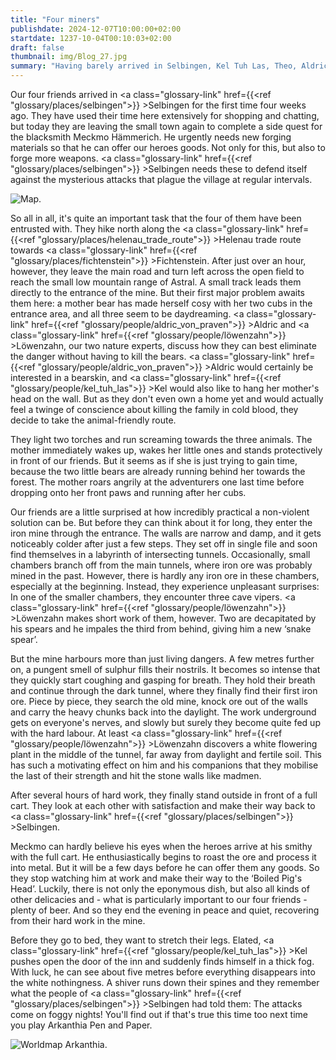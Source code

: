 ```yaml
---
title: "Four miners"
publishdate: 2024-12-07T10:00:00+02:00
startdate: 1237-10-04T00:10:03+02:00
draft: false
thumbnail: img/Blog_27.jpg
summary: "Having barely arrived in Selbingen, Kel Tuh Las, Theo, Aldric and Löwenzahn are entrusted with an urgent mission: they are to procure iron ore from an abandoned mine to arm the village against impending attacks. What at first seems like a straightforward mission soon turns out to be a dangerous test. However, the real threat is not waiting in the depths of the mine - but in Selbingen itself. Find out what awaits our heroes there here:"
---
```


Our four friends arrived in <a class="glossary-link" href={{<ref "glossary/places/selbingen">}} >Selbingen</a> for the first time four weeks ago. They have used their time here extensively for shopping and chatting, but today they are leaving the small town again to complete a side quest for the blacksmith Meckmo Hämmerich. He urgently needs new forging materials so that he can offer our heroes goods. Not only for this, but also to forge more weapons. <a class="glossary-link" href={{<ref "glossary/places/selbingen">}} >Selbingen</a> needs these to defend itself against the mysterious attacks that plague the village at regular intervals.

<div class="img-max center">
  <img class="img-fluid" title="Map Selbingen" alt="Map." src="/img/selbingen.jpg" />
</div>

So all in all, it's quite an important task that the four of them have been entrusted with. They hike north along the <a class="glossary-link" href={{<ref "glossary/places/helenau_trade_route">}} >Helenau trade route</a> towards <a class="glossary-link" href={{<ref "glossary/places/fichtenstein">}} >Fichtenstein</a>. After just over an hour, however, they leave the main road and turn left across the open field to reach the small low mountain range of Astral. A small track leads them directly to the entrance of the mine. But their first major problem awaits them here: a mother bear has made herself cosy with her two cubs in the entrance area, and all three seem to be daydreaming. <a class="glossary-link" href={{<ref "glossary/people/aldric_von_praven">}} >Aldric</a> and <a class="glossary-link" href={{<ref "glossary/people/löwenzahn">}} >Löwenzahn</a>, our two nature experts, discuss how they can best eliminate the danger without having to kill the bears. <a class="glossary-link" href={{<ref "glossary/people/aldric_von_praven">}} >Aldric</a> would certainly be interested in a bearskin, and <a class="glossary-link" href={{<ref "glossary/people/kel_tuh_las">}} >Kel</a> would also like to hang her mother's head on the wall. But as they don't even own a home yet and would actually feel a twinge of conscience about killing the family in cold blood, they decide to take the animal-friendly route.

They light two torches and run screaming towards the three animals. The mother immediately wakes up, wakes her little ones and stands protectively in front of our friends. But it seems as if she is just trying to gain time, because the two little bears are already running behind her towards the forest. The mother roars angrily at the adventurers one last time before dropping onto her front paws and running after her cubs.

Our friends are a little surprised at how incredibly practical a non-violent solution can be. But before they can think about it for long, they enter the iron mine through the entrance. The walls are narrow and damp, and it gets noticeably colder after just a few steps. They set off in single file and soon find themselves in a labyrinth of intersecting tunnels. Occasionally, small chambers branch off from the main tunnels, where iron ore was probably mined in the past. However, there is hardly any iron ore in these chambers, especially at the beginning. Instead, they experience unpleasant surprises: In one of the smaller chambers, they encounter three cave vipers. <a class="glossary-link" href={{<ref "glossary/people/löwenzahn">}} >Löwenzahn</a> makes short work of them, however. Two are decapitated by his spears and he impales the third from behind, giving him a new ‘snake spear’.

But the mine harbours more than just living dangers. A few metres further on, a pungent smell of sulphur fills their nostrils. It becomes so intense that they quickly start coughing and gasping for breath. They hold their breath and continue through the dark tunnel, where they finally find their first iron ore. Piece by piece, they search the old mine, knock ore out of the walls and carry the heavy chunks back into the daylight. The work underground gets on everyone's nerves, and slowly but surely they become quite fed up with the hard labour. At least <a class="glossary-link" href={{<ref "glossary/people/löwenzahn">}} >Löwenzahn</a> discovers a white flowering plant in the middle of the tunnel, far away from daylight and fertile soil. This has such a motivating effect on him and his companions that they mobilise the last of their strength and hit the stone walls like madmen.

After several hours of hard work, they finally stand outside in front of a full cart. They look at each other with satisfaction and make their way back to <a class="glossary-link" href={{<ref "glossary/places/selbingen">}} >Selbingen</a>.

Meckmo can hardly believe his eyes when the heroes arrive at his smithy with the full cart. He enthusiastically begins to roast the ore and process it into metal. But it will be a few days before he can offer them any goods. So they stop watching him at work and make their way to the ‘Boiled Pig's Head’. Luckily, there is not only the eponymous dish, but also all kinds of other delicacies and - what is particularly important to our four friends - plenty of beer. And so they end the evening in peace and quiet, recovering from their hard work in the mine.

Before they go to bed, they want to stretch their legs. Elated, <a class="glossary-link" href={{<ref "glossary/people/kel_tuh_las">}} >Kel</a> pushes open the door of the inn and suddenly finds himself in a thick fog. With luck, he can see about five metres before everything disappears into the white nothingness. A shiver runs down their spines and they remember what the people of <a class="glossary-link" href={{<ref "glossary/places/selbingen">}} >Selbingen</a> had told them: The attacks come on foggy nights! You'll find out if that's true this time too next time you play Arkanthia Pen and Paper.

<div class="img-max center">
  <img class="img-fluid" title="Worldmap Arkanthia" alt="Worldmap Arkanthia." src="/img/Arkanthia_Full_Map_Selbingen_Mine.jpg" />
</div>

